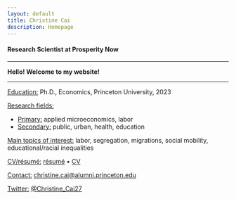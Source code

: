 ```yaml
---
layout: default
title: Christine Cai
description: Homepage
---
```


#### Research Scientist at Prosperity Now

<hr />

<strong>Hello! Welcome to my website!</strong>

<hr />

<u>Education:</u> Ph.D., Economics, Princeton University, 2023

<u>Research fields:</u>
* <u>Primary:</u> applied microeconomics, labor
* <u>Secondary:</u> public, urban, health, education
			
<u>Main topics of interest:</u> labor, segregation, migrations, social mobility, educational/racial inequalities
	
<u>CV/résumé:</u> <a href="/assets/pdf/Christine_Cai_resume.pdf">résumé</a> • <a href="/assets/pdf/Christine_Cai_CV.pdf">CV</a>

<u>Contact:</u> <a href="mailto:cc64@alumni.princeton.edu">christine.cai@alumni.princeton.edu</a>

<u>Twitter:</u> <a href="https://twitter.com/Christine_Cai27">@Christine_Cai27</a>
